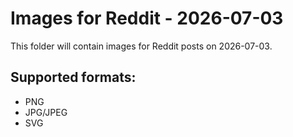 # Images for Reddit - 2026-07-03

This folder will contain images for Reddit posts on 2026-07-03.

## Supported formats:
- PNG
- JPG/JPEG
- SVG
